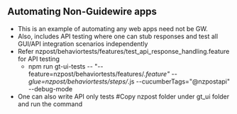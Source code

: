 ## Automating Non-Guidewire apps
- This is an example of automating any web apps need not be GW.
- Also, includes API testing where one can stub responses and test all GUI/API integration scenarios independently
- Refer nzpost/behaviortests/features/test_api_response_handling.feature for API testing
    - npm run gt-ui-tests -- "--feature=nzpost/behaviortests/features/*.feature" --glue=nzpost/behaviortests/steps/*.js --cucumberTags="@nzpostapi"  --debug-mode  
- One can also write API only tests
#Copy nzpost folder under gt_ui folder and run the command
